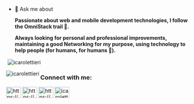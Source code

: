 

- 💬 Ask me about 
**<p>Passionate about web and mobile development technologies, I follow the OmniStack trail 🚀.</p> <p>Always looking for personal and professional improvements, maintaining a good Networking for my purpose, using technology to help people (for humans, for humans 💜).</p>**

<p>&nbsp;<img align="center" src="https://github-readme-stats.vercel.app/api?username=icarolettieri&show_icons=true&theme=dracula&title_color=00aeff&text_color=ffffff&bg_color=050f2c&hide_border=true&locale=en" alt="icarolettieri" /></p>

<p><img align="left" src="https://github-readme-stats.vercel.app/api/top-langs?username=icarolettieri&show_icons=true&theme=dracula&title_color=00aeff&text_color=ffffff&bg_color=050f2c&hide_border=true&locale=en&layout=compact" alt="icarolettieri" /></p>

<h3 align="left">Connect with me:</h3>
<p align="left">
<a href="https://linkedin.com/in/https://www.linkedin.com/in/icaro-lettieri/" target="blank"><img align="center" src="https://cdn.jsdelivr.net/npm/simple-icons@3.0.1/icons/linkedin.svg" alt="https://www.linkedin.com/in/icaro-lettieri/" height="30" width="40" /></a>
<a href="https://fb.com/https://www.facebook.com/icaro.lettieri" target="blank"><img align="center" src="https://cdn.jsdelivr.net/npm/simple-icons@3.0.1/icons/facebook.svg" alt="https://www.facebook.com/icaro.lettieri" height="30" width="40" /></a>
<a href="https://instagram.com/https://www.instagram.com/icarolettieri/" target="blank"><img align="center" src="https://cdn.jsdelivr.net/npm/simple-icons@3.0.1/icons/instagram.svg" alt="https://www.instagram.com/icarolettieri/" height="30" width="40" /></a>
<a href="https://discord.gg/icarolettieri#1829" target="blank"><img align="center" src="https://cdn.jsdelivr.net/npm/simple-icons@3.0.1/icons/discord.svg" alt="icarolettieri#1829" height="30" width="40" /></a>
</p>
